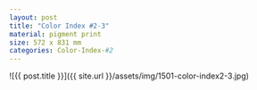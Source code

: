 ```yaml
---
layout: post
title: "Color Index #2-3"
material: pigment print
size: 572 x 831 mm
categories: Color-Index-#2
---
```


![{{ post.title }}]({{ site.url }}/assets/img/1501-color-index2-3.jpg)
